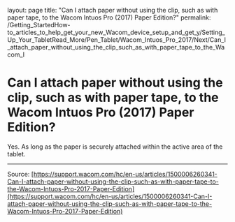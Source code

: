 layout: page
title: "Can I attach paper without using the clip, such as with paper tape, to the Wacom Intuos Pro (2017) Paper Edition?"
permalink: /Getting_StartedHow-to_articles_to_help_get_your_new_Wacom_device_setup_and_get_y/Setting_Up_Your_TabletRead_More/Pen_Tablet/Wacom_Intuos_Pro_2017/Next/Can_I_attach_paper_without_using_the_clip_such_as_with_paper_tape_to_the_Wacom_I

# Can I attach paper without using the clip, such as with paper tape, to the Wacom Intuos Pro (2017) Paper Edition?

Yes. As long as the paper is securely attached within the active area of the tablet.

---
Source: [https://support.wacom.com/hc/en-us/articles/1500006260341-Can-I-attach-paper-without-using-the-clip-such-as-with-paper-tape-to-the-Wacom-Intuos-Pro-2017-Paper-Edition](https://support.wacom.com/hc/en-us/articles/1500006260341-Can-I-attach-paper-without-using-the-clip-such-as-with-paper-tape-to-the-Wacom-Intuos-Pro-2017-Paper-Edition)
